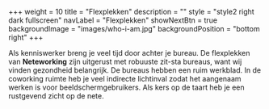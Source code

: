 +++
  weight = 10
  title = "Flexplekken"
  description = ""
  style = "style2 right dark fullscreen"
  navLabel = "Flexplekken"
  showNextBtn = true
  backgroundImage = "images/who-i-am.jpg"
  backgroundPosition = "bottom right"
+++

Als kenniswerker breng je veel tijd door achter je bureau. De flexplekken van **Neteworking** zijn uitgerust met robuuste zit-sta bureaus, want wij vinden gezondheid belangrijk. De bureaus hebben een ruim werkblad. In de coworking ruimte heb je veel indirecte lichtinval zodat het aangenaam werken is voor beeldschermgebruikers. Als kers op de taart heb je een rustgevend zicht op de nete.  
